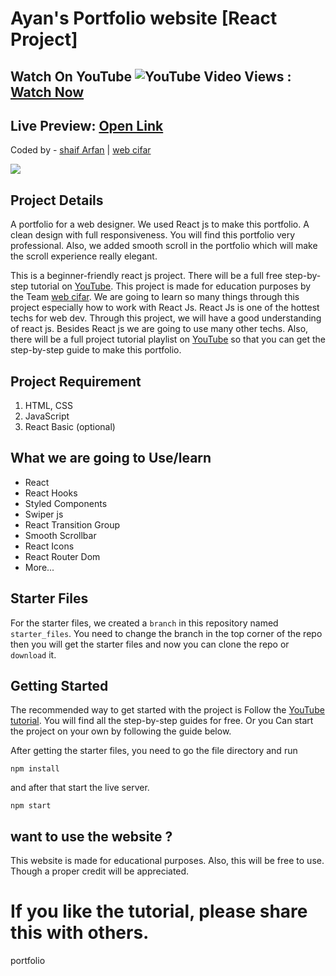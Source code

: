 # Ayan's Portfolio website [React Project]

## Watch On YouTube ![YouTube Video Views](https://img.shields.io/youtube/views/esC2k9z7w2U?style=social) : [Watch Now][youtubelink]

## Live Preview: [Open Link][preview]

Coded by - [shaif Arfan](http://instagram.com/shaifarfan08) | [web cifar](http://webcifar.com)

![](./ReadMeImages/ReadMeBanner.png)

## Project Details

A portfolio for a web designer. We used React js to make this portfolio. A clean design with full responsiveness. You will find this portfolio very professional. Also, we added smooth scroll in the portfolio which will make the scroll experience really elegant.

This is a beginner-friendly react js project. There will be a full free step-by-step tutorial on [YouTube][youtubelink]. This project is made for education purposes by the Team [web cifar][webcifarwebsite]. We are going to learn so many things through this project especially how to work with React Js. React Js is one of the hottest techs for web dev. Through this project, we will have a good understanding of react js. Besides React js we are going to use many other techs. Also, there will be a full project tutorial playlist on [YouTube][youtubelink] so that you can get the step-by-step guide to make this portfolio.

## Project Requirement

1. HTML, CSS
1. JavaScript
1. React Basic (optional)

## What we are going to Use/learn

- React
- React Hooks
- Styled Components
- Swiper js
- React Transition Group
- Smooth Scrollbar
- React Icons
- React Router Dom
- More...

## Starter Files

For the starter files, we created a `branch` in this repository named `starter_files`. You need to change the branch in the top corner of the repo then you will get the starter files and now you can clone the repo or `download` it.

## Getting Started

The recommended way to get started with the project is Follow the [YouTube tutorial][youtubelink]. You will find all the step-by-step guides for free. Or you Can start the project on your own by following the guide below.

After getting the starter files, you need to go the file directory and run

```shell
npm install
```

and after that start the live server.

```shell
npm start
```

## want to use the website ?

This website is made for educational purposes. Also, this will be free to use. Though a proper credit will be appreciated.

# If you like the tutorial, please share this with others.

[preview]: https://ayans-portfolio.netlify.app/
[youtubelink]: https://www.youtube.com/playlist?list=PLRv_Gd5w9e7mO-lGxKkNSWiAlsiZHnQYY
[webcifarwebsite]: https://webcifar.com
p o r t f o l i o  
 